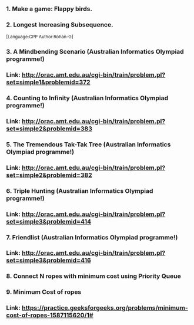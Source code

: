 ### 1. Make a game: Flappy birds.
### 2. Longest Increasing Subsequence.
<sup>[Language:CPP Author:Rohan-G]</sup>
### 3. A Mindbending Scenario (Australian Informatics Olympiad programme!) 
### Link: http://orac.amt.edu.au/cgi-bin/train/problem.pl?set=simple1&problemid=372

### 4. Counting to Infinity (Australian Informatics Olympiad programme!)
### Link: http://orac.amt.edu.au/cgi-bin/train/problem.pl?set=simple2&problemid=383

### 5. The Tremendous Tak-Tak Tree (Australian Informatics Olympiad programme!)
### Link: http://orac.amt.edu.au/cgi-bin/train/problem.pl?set=simple2&problemid=382 

### 6. Triple Hunting (Australian Informatics Olympiad programme!)
### Link: http://orac.amt.edu.au/cgi-bin/train/problem.pl?set=simple3&problemid=414

### 7. Friendlist (Australian Informatics Olympiad programme!)
### Link: http://orac.amt.edu.au/cgi-bin/train/problem.pl?set=simple3&problemid=416

### 8. Connect N ropes with minimum cost using Priority Queue

### 9. Minimum Cost of ropes 
### Link: https://practice.geeksforgeeks.org/problems/minimum-cost-of-ropes-1587115620/1#
